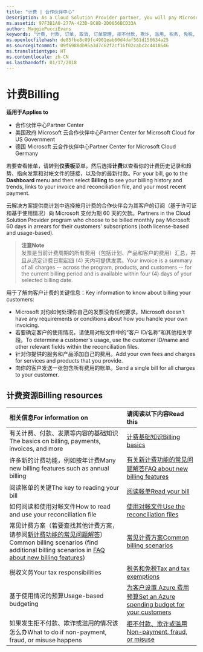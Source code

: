 ```yaml
---
title: "计费 | 合作伙伴中心"
Description: As a Cloud Solution Provider partner, you will pay Microsoft 60 days in arrears for the license-based and usage-based subscriptions of your customers.
ms.assetid: 97F3B1A0-277A-423D-BC8B-2D0056BCD33A
author: MaggiePucciEvans
keywords: "计费, 付款, 订单, 取消, 订单管理, 拒不付款, 欺诈, 滥用, 税务, 免税, 对帐文件, 对帐文件"
ms.openlocfilehash: de85fbe8c09fc4901eab60d4daf561d156634a25
ms.sourcegitcommit: 09f6988db95a3d7c62f2cf16f02cabc2c4418646
ms.translationtype: HT
ms.contentlocale: zh-CN
ms.lasthandoff: 01/17/2018
---
```

# <a name="billing"></a><span data-ttu-id="ae785-103">计费</span><span class="sxs-lookup"><span data-stu-id="ae785-103">Billing</span></span>

**<span data-ttu-id="ae785-104">适用于</span><span class="sxs-lookup"><span data-stu-id="ae785-104">Applies to</span></span>**

-  <span data-ttu-id="ae785-105">合作伙伴中心</span><span class="sxs-lookup"><span data-stu-id="ae785-105">Partner Center</span></span>
-  <span data-ttu-id="ae785-106">美国政府 Microsoft 云合作伙伴中心</span><span class="sxs-lookup"><span data-stu-id="ae785-106">Partner Center for Microsoft Cloud for US Government</span></span>
-  <span data-ttu-id="ae785-107">德国 Microsoft 云合作伙伴中心</span><span class="sxs-lookup"><span data-stu-id="ae785-107">Partner Center for Microsoft Cloud Germany</span></span>

<span data-ttu-id="ae785-108">若要查看帐单，请转到**仪表板**菜单，然后选择**计费**以查看你的计费历史记录和趋势、指向发票和对帐文件的链接，以及你的最新付款。</span><span class="sxs-lookup"><span data-stu-id="ae785-108">For your bill, go to the **Dashboard** menu and then select **Billing** to see your billing history and trends, links to your invoice and reconciliation file, and your most recent payment.</span></span>

<span data-ttu-id="ae785-109">云解决方案提供商计划中选择按月计费的合作伙伴会为其客户的订阅（基于许可证和基于使用情况）向 Microsoft 支付为期 60 天的欠款。</span><span class="sxs-lookup"><span data-stu-id="ae785-109">Partners in the Cloud Solution Provider program who choose to be billed monthly pay Microsoft 60 days in arrears for their customers' subscriptions (both license-based and usage-based).</span></span>

>**<span data-ttu-id="ae785-110">注意</span><span class="sxs-lookup"><span data-stu-id="ae785-110">Note</span></span>**<br>
<span data-ttu-id="ae785-111">发票是当前计费周期的所有费用（包括计划、产品和客户的费用）汇总，并且从选定计费日期起四 (4) 天内可提供发票。</span><span class="sxs-lookup"><span data-stu-id="ae785-111">Your invoice is a summary of all charges -- across the program, products, and customers -- for the current billing period and is available within four (4) days of your selected billing date.</span></span>

<span data-ttu-id="ae785-112">用于了解向客户计费的关键信息：</span><span class="sxs-lookup"><span data-stu-id="ae785-112">Key information to know about billing your customers:</span></span>

-   <span data-ttu-id="ae785-113">Microsoft 对你如何处理你自己的发票没有任何要求。</span><span class="sxs-lookup"><span data-stu-id="ae785-113">Microsoft doesn't have any requirements or conditions about how you handle your own invoicing.</span></span>
-   <span data-ttu-id="ae785-114">若要确定客户的使用情况，请使用对帐文件中的“客户 ID/名称”和其他相关字段。</span><span class="sxs-lookup"><span data-stu-id="ae785-114">To determine a customer's usage, use the customer ID/name and other relevant fields within the reconciliation files.</span></span>
-   <span data-ttu-id="ae785-115">针对你提供的服务和产品添加自己的费用。</span><span class="sxs-lookup"><span data-stu-id="ae785-115">Add your own fees and charges for services and products that you provide.</span></span>
-   <span data-ttu-id="ae785-116">向你的客户发送一张包含所有费用的帐单。</span><span class="sxs-lookup"><span data-stu-id="ae785-116">Send a single bill for all charges to your customer.</span></span>

## <a name="billing-resources"></a><span data-ttu-id="ae785-117">计费资源</span><span class="sxs-lookup"><span data-stu-id="ae785-117">Billing resources</span></span>
|**<span data-ttu-id="ae785-118">相关信息</span><span class="sxs-lookup"><span data-stu-id="ae785-118">For information on</span></span>**   |**<span data-ttu-id="ae785-119">请阅读以下内容</span><span class="sxs-lookup"><span data-stu-id="ae785-119">Read this</span></span>**    |
|:-----------------------------|:-----------------|
|<span data-ttu-id="ae785-120">有关计费、付款、发票等内容的基础知识</span><span class="sxs-lookup"><span data-stu-id="ae785-120">The basics on billing, payments, invoices, and  more</span></span>   |[<span data-ttu-id="ae785-121">计费基础知识</span><span class="sxs-lookup"><span data-stu-id="ae785-121">Billing basics</span></span>](billing-basics.md)
|<span data-ttu-id="ae785-122">许多新的计费功能，例如按年计费</span><span class="sxs-lookup"><span data-stu-id="ae785-122">Many new billing features such as annual billing</span></span>   |[<span data-ttu-id="ae785-123">有关新计费功能的常见问题解答</span><span class="sxs-lookup"><span data-stu-id="ae785-123">FAQ about new billing features</span></span>](faq-about-new-billing-features.md)|
|<span data-ttu-id="ae785-124">阅读帐单的关键</span><span class="sxs-lookup"><span data-stu-id="ae785-124">The key to reading your bill</span></span>   |[<span data-ttu-id="ae785-125">阅读帐单</span><span class="sxs-lookup"><span data-stu-id="ae785-125">Read your bill</span></span>](read-your-bill.md)   |
|<span data-ttu-id="ae785-126">如何阅读和使用对帐文件</span><span class="sxs-lookup"><span data-stu-id="ae785-126">How to read and use your reconciliation file</span></span>   |[<span data-ttu-id="ae785-127">使用对帐文件</span><span class="sxs-lookup"><span data-stu-id="ae785-127">Use the reconciliation files</span></span>](use-the-reconciliation-files.md)|
|<span data-ttu-id="ae785-128">常见计费方案（若要查找其他计费方案，请参阅[新计费功能的常见问题解答](faq-about-new-billing-features.md)）</span><span class="sxs-lookup"><span data-stu-id="ae785-128">Common billing scenarios (find additional billing scenarios in [FAQ about new billing features](faq-about-new-billing-features.md))</span></span>|[<span data-ttu-id="ae785-129">常见计费方案</span><span class="sxs-lookup"><span data-stu-id="ae785-129">Common billing scenarios</span></span>](common-billing-scenarios.md)|
|<span data-ttu-id="ae785-130">税收义务</span><span class="sxs-lookup"><span data-stu-id="ae785-130">Your tax responsibilities</span></span>   | [<span data-ttu-id="ae785-131">税务和免税</span><span class="sxs-lookup"><span data-stu-id="ae785-131">Tax and tax exemptions</span></span>](tax-and-tax-exemptions.md)|
|<span data-ttu-id="ae785-132">基于使用情况的预算</span><span class="sxs-lookup"><span data-stu-id="ae785-132">Usage-based budgeting</span></span>    |[<span data-ttu-id="ae785-133">为客户设置 Azure 费用预算</span><span class="sxs-lookup"><span data-stu-id="ae785-133">Set an Azure spending budget for your customers</span></span>](set-an-azure-spending-budget-for-your-customers.md)|
|<span data-ttu-id="ae785-134">如果发生拒不付款、欺诈或滥用的情况该怎么办</span><span class="sxs-lookup"><span data-stu-id="ae785-134">What to do if non-payment, fraud, or misuse happens</span></span>   |[<span data-ttu-id="ae785-135">拒不付款、欺诈或滥用</span><span class="sxs-lookup"><span data-stu-id="ae785-135">Non-payment, fraud, or misuse</span></span>](non-payment--fraud--or-misuse.md)|




















